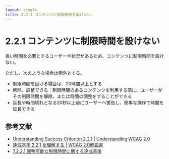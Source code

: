 ```yaml
---
layout: single
title: 2.2.1 コンテンツに制限時間を設けない。
---
```


# 2.2.1 コンテンツに制限時間を設けない

長い時間を必要とするユーザーや状況があるため、コンテンツに制限時間を設けない。

ただし、次のような場合は例外とする。

- 制限時間を設ける場合は、20時間以上とする
- 解除、調整できる：制限時間のあるコンテンツを利用する前に、ユーザーがその制限時間を解除、または時間の調整をすることができる
- 延長や時間切れとなる20秒以上前にユーザーへ警告し、簡単な操作で時間を延長できる

## 参考文献

- [Understanding Success Criterion 2.2.1 | Understanding WCAG 2.0](https://www.w3.org/TR/UNDERSTANDING-WCAG20/time-limits-required-behaviors.html)
- [達成基準 2.2.1 を理解する | WCAG 2.0解説書](https://waic.jp/docs/UNDERSTANDING-WCAG20/time-limits-required-behaviors.html)
- [7.2.2.1 調整可能な制限時間に関する達成基準](http://waic.jp/docs/jis2010/test-guidelines/201211/icl-7.2.2.1.html)
